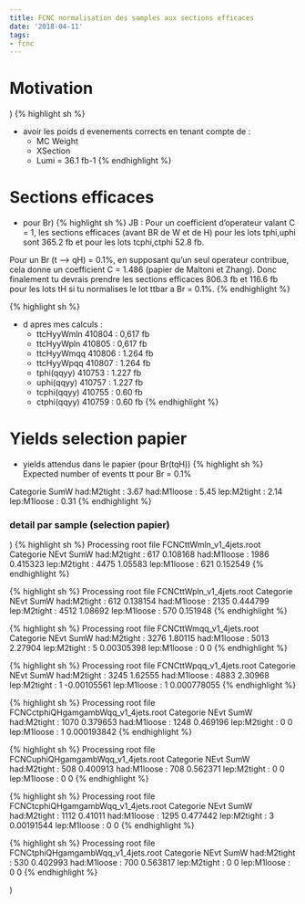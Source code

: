 ```yaml
---
title: FCNC normalisation des samples aux sections efficaces
date: '2018-04-11'
tags:
- fcnc
---
```

# Motivation
)
{% highlight sh %}
* avoir les poids d evenements corrects en tenant compte de :
  * MC Weight
  * XSection
  * Lumi = 36.1 fb-1
{% endhighlight %}

# Sections efficaces

* pour Br)
{% highlight sh %}
JB : Pour un coefficient d’operateur valant C = 1, les sections efficaces (avant BR de W et de H) 
pour les lots tphi,uphi sont 365.2 fb et pour les lots tcphi,ctphi 52.8 fb. 

 Pour un Br (t —> qH) = 0.1%, en supposant qu’un seul operateur contribue, cela
donne un coefficient C = 1.486 (papier de Maltoni et Zhang). Donc finalement tu 
devrais prendre les sections efficaces 806.3 fb et 116.6 fb pour les lots tH si tu 
normalises le lot ttbar a Br = 0.1%. 
{% endhighlight %}

{% highlight sh %}
* d apres mes calculs :
  * ttcHyyWmln 410804 : 0,617 fb
  * ttcHyyWpln 410805 : 0,617 fb
  * ttcHyyWmqq 410806 : 1.264 fb
  * ttcHyyWpqq 410807 : 1.264 fb
  * tphi(qqyy) 410753 : 1.227 fb
  * uphi(qqyy) 410757 : 1.227 fb
  * tcphi(qqyy) 410755  : 0.60 fb
  * ctphi(qqyy) 410759  : 0.60 fb
{% endhighlight %}

# Yields selection papier

* yields attendus dans le papier (pour Br(tqH))
{% highlight sh %}
Expected number of events tt pour Br = 0.1%

Categorie     SumW
had:M2tight : 3.67
had:M1loose : 5.45
lep:M2tight : 2.14
lep:M1loose : 0.31
{% endhighlight %}

### detail par sample (selection papier)
)
{% highlight sh %}
Processing root file FCNCttWmln_v1_4jets.root
Categorie     NEvt  SumW
had:M2tight : 617 	0.108168
had:M1loose : 1986 	0.415323
lep:M2tight : 4475 	1.05583
lep:M1loose : 621 	0.152549
{% endhighlight %}

{% highlight sh %}
Processing root file FCNCttWpln_v1_4jets.root
Categorie     NEvt  SumW
had:M2tight : 612 	0.138154
had:M1loose : 2135 	0.444799
lep:M2tight : 4512 	1.08692
lep:M1loose : 570 	0.151948
{% endhighlight %}

{% highlight sh %}
Processing root file FCNCttWmqq_v1_4jets.root
Categorie     NEvt  SumW
had:M2tight : 3276 	1.80115
had:M1loose : 5013 	2.27904
lep:M2tight : 5 	0.00305398
lep:M1loose : 0 	0
{% endhighlight %}

{% highlight sh %}
Processing root file FCNCttWpqq_v1_4jets.root
Categorie     NEvt  SumW
had:M2tight : 3245 	1.62555
had:M1loose : 4883 	2.30968
lep:M2tight : 1 	-0.00105561
lep:M1loose : 1 	0.000778055
{% endhighlight %}

{% highlight sh %}
Processing root file FCNCctphiQHgamgambWqq_v1_4jets.root
Categorie     NEvt  SumW
had:M2tight : 1070 	0.379653
had:M1loose : 1248 	0.469196
lep:M2tight : 0 	0
lep:M1loose : 1 	0.000193842
{% endhighlight %}

{% highlight sh %}
Processing root file FCNCuphiQHgamgambWqq_v1_4jets.root
Categorie     NEvt  SumW
had:M2tight : 508 	0.400913
had:M1loose : 708 	0.562371
lep:M2tight : 0 	0
lep:M1loose : 0 	0
{% endhighlight %}

{% highlight sh %}
Processing root file FCNCtcphiQHgamgambWqq_v1_4jets.root
Categorie     NEvt  SumW
had:M2tight : 1112 	0.41011
had:M1loose : 1295 	0.477442
lep:M2tight : 3 	0.00191544
lep:M1loose : 0 	0
{% endhighlight %}

{% highlight sh %}
Processing root file FCNCtphiQHgamgambWqq_v1_4jets.root
Categorie     NEvt  SumW
had:M2tight : 530 	0.402993
had:M1loose : 700 	0.563817
lep:M2tight : 0 	0
lep:M1loose : 0 	0
{% endhighlight %}


)

